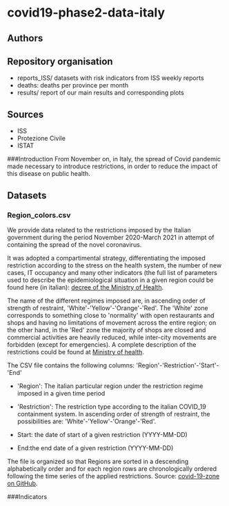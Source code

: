 # covid19-phase2-data-italy


## Authors 

## Repository organisation
- reports_ISS/ datasets with risk indicators from ISS weekly reports
- deaths: deaths per province per month
- results/ report of our main results and corresponding plots

## Sources
- ISS
- Protezione Civile
- ISTAT

###Introduction
From November on, in Italy, the spread of Covid pandemic made necessary to introduce restrictions, in order to reduce the impact of this disease on public health.

## Datasets
### Region_colors.csv

We provide data related to the restrictions imposed by the Italian government during the period November 2020-March 2021 in attempt of containing the spread of the novel coronavirus.

It was adopted a compartimental strategy,  differentiating the imposed restriction according to the stress on the health system, the number of new cases, IT occupancy and many other indicators (the full list of parameters used to describe the epidemiological situation in a given region could be found here (in italian): [decree of the Ministry of Health](https://www.trovanorme.salute.gov.it/norme/renderNormsanPdf?anno=2020&codLeg=77099&parte=1%20&serie=null). 

The name of the different regimes imposed are, in ascending order of strength of restraint, 'White'-'Yellow'-'Orange'-'Red'. The 'White' zone corresponds to something close to 'normality' with open restaurants and shops and having no limitations of movement across the entire region; on the other hand, in the 'Red' zone the majority of shops are closed and commercial activities are heavily reduced, while inter-city movements are forbidden (except for emergencies). A complete description of the restrictions could be found at [Ministry of health](http://www.salute.gov.it/portale/nuovocoronavirus/dettaglioFaqNuovoCoronavirus.jsp?lingua=english&id=230#11).


The CSV file contains the following columns: 'Region'-'Restriction'-'Start'-'End'

- 'Region': The italian particular region under the restriction regime imposed in a given time period

- 'Restriction': The restriction type according to the italian COVID_19 containment system. In ascending order of strength of restraint, the possibilities are: 'White'-'Yellow'-'Orange'-'Red'.

- Start: the date of start of a given restriction (YYYY-MM-DD)

- End:the end date of a given restriction (YYYY-MM-DD)

The file is organized so that Regions are sorted in a descending alphabetically order and for each region rows are chronologically ordered following the time series of the applied restrictions.
Source: [covid-19-zone on GitHub](https://github.com/aborruso/covid-19-zone/blob/main/covid-19-zone.csv).

###Indicators



